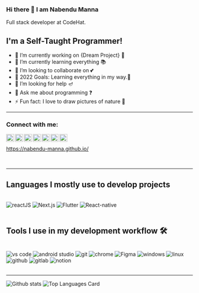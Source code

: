 ### Hi there 👋 I am Nabendu Manna
   Full stack developer at CodeHat.
## I'm a Self-Taught Programmer!

- 🔭 I’m currently working on {Dream Project} 🦸
- 🌱 I’m currently learning everything 📚
- 👯 I’m looking to collaborate on 💕
- 🥅 2022 Goals: Learning everything in my way.🛫
- 🤔 I’m looking for help 🪔
- 💬 Ask me about programming ❓
- ⚡ Fun fact: I love to draw pictures of nature 🎨
<!-- - 📫 How to reach me: 🔍 -->

---

### Connect with me:
<!-- mail -->
<a href="mailto:mannanabendu2000@gmail.com">
  <img align="left" alt="Nabendu Manna | Twitter" width="21px" src="https://user-images.githubusercontent.com/69715068/122243657-ec28ea80-cee1-11eb-92db-e90dfaabc44a.png"/>
</a>
<!-- linkedin -->
<a href="https://www.linkedin.com/in/nabendu-manna-b32507200/">
  <img align="left" alt="Nabendu Manna | Twitter" width="21px" src="https://user-images.githubusercontent.com/69715068/122243667-ed5a1780-cee1-11eb-8af9-4df390cf89a2.png"/>
</a>
<!-- gitlab -->
<a href="https://gitlab.com/mannanabendu2000-inprog">
  <img align="left" alt="Nabendu Manna | Twitter" width="21px" src="https://user-images.githubusercontent.com/69715068/122243654-eb905400-cee1-11eb-96e6-5597b01fec09.png"/>
</a>
<!-- twitter -->
<a href="https://twitter.com/MannaNabendu">
  <img align="left" alt="Nabendu Manna | Twitter" width="21px" src="https://user-images.githubusercontent.com/69715068/122243672-edf2ae00-cee1-11eb-8f37-3bbb7bfb429b.png"/>
</a>
<!-- instagram -->
<a href="https://www.instagram.com/nabendu__manna/">
  <img align="left" alt="Nabendu Manna | Twitter" width="21px" src="https://user-images.githubusercontent.com/69715068/122243661-ecc18100-cee1-11eb-9083-2d87fddfd04a.png"/>
</a>
<!-- facebook -->
<a href="https://www.facebook.com/Nabendu.Manna.FB/">
  <img align="left" alt="Nabendu Manna | Twitter" width="21px" src="https://user-images.githubusercontent.com/69715068/122243642-e92dfa00-cee1-11eb-8d31-c6601eb6e731.png"/>
</a>
<!-- github -->
<a href="https://github.com/Nabendu-Manna">
  <img align="left" alt="Nabendu Manna | Twitter" width="21px" src="https://user-images.githubusercontent.com/69715068/122243649-eaf7bd80-cee1-11eb-8283-c0ee59063413.png"/>
</a>

<!-- <a href="https://medium.com/@shinichiokada">
  <img align="left" alt="Nabendu Manna | Medium" width="21px" src="https://raw.githubusercontent.com/shinokada/shinokada/master/assets/medium.png"/>
</a> -->

<br />

<a href="https://nabendu-manna.github.io/">https://nabendu-manna.github.io/</a>

<br />

---

## Languages I mostly use to develop projects

<br />

<img alt="reactJS" src="https://img.shields.io/badge/React-20232A?style=for-the-badge&logo=react&logoColor=61DAFB" />
<img alt="Next.js" src="https://img.shields.io/badge/next.js-000000?style=for-the-badge&logo=nextdotjs&logoColor=white" />
<img alt="Flutter" src="https://img.shields.io/badge/Flutter-02569B?style=for-the-badge&logo=flutter&logoColor=white" />
<img alt="React-native" src="https://img.shields.io/badge/React_Native-20232A?style=for-the-badge&logo=react&logoColor=61DAFB" />
<br />
<br />

## Tools I use in my development workflow 🛠️

<br />

<img alt="vs code" src="https://img.shields.io/badge/Visual_Studio_Code-0078D4?style=for-the-badge&logo=visual%20studio%20code&logoColor=white" />
<img alt="android studio" src="https://img.shields.io/badge/Android_Studio-3DDC84?style=for-the-badge&logo=android-studio&logoColor=white" />
<img alt="git" src="https://img.shields.io/badge/Git-F05032?style=for-the-badge&logo=git&logoColor=white" />
<img alt="chrome" src="https://img.shields.io/badge/Google_chrome-4285F4?style=for-the-badge&logo=Google-chrome&logoColor=white" />
<img alt="Figma" src="https://img.shields.io/badge/Figma-F24E1E?style=for-the-badge&logo=figma&logoColor=white" />
<img alt="windows" src="https://img.shields.io/badge/Windows-0078D6?style=for-the-badge&logo=windows&logoColor=white" />
<img alt="linux" src="https://img.shields.io/badge/Linux-FCC624?style=for-the-badge&logo=linux&logoColor=black" />
<img alt="github" src="https://img.shields.io/badge/GitHub-100000?style=for-the-badge&logo=github&logoColor=white" />
<img alt="gitlab" src="https://img.shields.io/badge/GitLab-330F63?style=for-the-badge&logo=gitlab&logoColor=white" />
<img alt="notion" src="https://img.shields.io/badge/Notion-000000?style=for-the-badge&logo=notion&logoColor=white" />
<br />
<br />


---

![Github stats](https://github-readme-stats.vercel.app/api?username=Nabendu-Manna&theme=highcontrast&show_icons=true&count_private=true)
![Top Languages Card](https://github-readme-stats.vercel.app/api/top-langs/?username=Nabendu-Manna&layout=compact)

